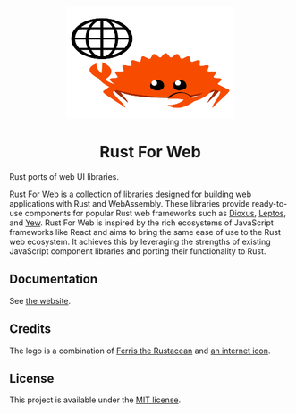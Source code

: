 <p align="center">
    <a href="./assets/images/logo.svg" alt="Rust For Web Logo">
        <img src="./assets/images/logo.svg" width="300" height="200">
    </a>
</p>

<h1 align="center">Rust For Web</h1>

Rust ports of web UI libraries.

Rust For Web is a collection of libraries designed for building web applications with Rust and WebAssembly. These libraries provide ready-to-use components for popular Rust web frameworks such as [Dioxus](https://dioxuslabs.com/), [Leptos](https://leptos.dev/), and [Yew](https://yew.rs/). Rust For Web is inspired by the rich ecosystems of JavaScript frameworks like React and aims to bring the same ease of use to the Rust web ecosystem. It achieves this by leveraging the strengths of existing JavaScript component libraries and porting their functionality to Rust.

## Documentation

See [the website](https://rustforweb.org).

## Credits

The logo is a combination of [Ferris the Rustacean](https://rustacean.net/) and [an internet icon](https://www.svgrepo.com/svg/478288/internet).

## License

This project is available under the [MIT license](LICENSE.md).
